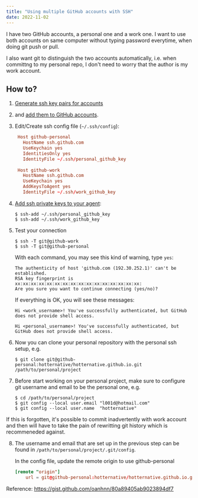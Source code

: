 ```yaml
---
title: "Using multiple GitHub accounts with SSH"
date: 2022-11-02
---
```


I have two GitHub accounts, a personal one and a work one. 
I want to use both accounts on same computer without typing password everytime, 
when doing git push or pull.

I also want git to distinguish the two accounts automatically, i.e. when committng to my personal 
repo, I don't need to worry that the author is my work account.


## How to?
1. [Generate ssh key pairs for accounts](https://help.github.com/articles/generating-a-new-ssh-key/) 
2. and [add them to GitHub accounts](https://help.github.com/articles/adding-a-new-ssh-key-to-your-github-account/).
3. Edit/Create ssh config file (`~/.ssh/config`):

   ```conf
    Host github-personal
      HostName ssh.github.com
      UseKeychain yes
      IdentitiesOnly yes
      IdentityFile ~/.ssh/personal_github_key
    
    Host github-work
      HostName ssh.github.com
      UseKeychain yes
      AddKeysToAgent yes
      IdentityFile ~/.ssh/work_github_key
   ```
   
4. [Add ssh private keys to your agent](https://help.github.com/articles/adding-a-new-ssh-key-to-the-ssh-agent/):

   ```shell
   $ ssh-add ~/.ssh/personal_github_key
   $ ssh-add ~/.ssh/work_github_key
   ```

5. Test your connection

   ```shell
   $ ssh -T git@github-work
   $ ssh -T git@github-personal
   ```

   With each command, you may see this kind of warning, type `yes`:

   ```
   The authenticity of host 'github.com (192.30.252.1)' can't be established.
   RSA key fingerprint is xx:xx:xx:xx:xx:xx:xx:xx:xx:xx:xx:xx:xx:xx:xx:xx:
   Are you sure you want to continue connecting (yes/no)?
   ```

   If everything is OK, you will see these messages:

   ```
   Hi <work_username>! You've successfully authenticated, but GitHub does not provide shell access.
   ```
   
   ```
   Hi <personal_username>! You've successfully authenticated, but GitHub does not provide shell access.
   ```

6. Now you can clone your personal repository with the personal ssh setup, e.g.
   ```shell
   $ git clone git@github-personal:hotternative/hotternative.github.io.git /path/to/personal/project
   ```
7. Before start working on your personal project, make sure to configure git username and email to be 
the personal one, e.g.
    ```shell
   $ cd /path/to/personal/project 
   $ git config --local user.email "l001d@hotmail.com"
   $ git config --local user.name  "hotternative"
If this is forgotten, it's possible to commit inadvertently with work account and then 
will have to take the pain of rewritting git history which is recommeneded against.

8. The username and email that are set up in the previous step 
can be found in `/path/to/personal/project/.git/config`.

    In the config file, update the remote origin to use github-personal 
    ```conf
    [remote "origin"]
        url = git@github-personal:hotternative/hotternative.github.io.git
   
Reference: https://gist.github.com/oanhnn/80a89405ab9023894df7